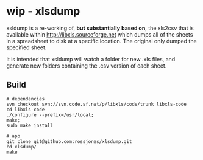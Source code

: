 # wip - xlsdump

xsldump is a re-working of, **but substantially based on**, the xls2csv that is available within http://libxls.sourceforge.net which dumps all of the sheets in a spreadsheet to disk at a specific location. The original only dumped the specified sheet.

It is intended that xsldump will watch a folder for new .xls files, and generate new folders containing the .csv version of each sheet.

## Build

```
# dependencies
svn checkout svn://svn.code.sf.net/p/libxls/code/trunk libxls-code
cd libxls-code
./configure --prefix=/usr/local;
make;
sudo make install

# app
git clone git@github.com:rossjones/xlsdump.git
cd xlsdump/
make
```
